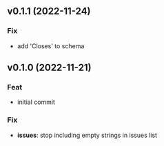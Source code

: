## v0.1.1 (2022-11-24)

### Fix

- add 'Closes' to schema

## v0.1.0 (2022-11-21)

### Feat

- initial commit

### Fix

- **issues**: stop including empty strings in issues list
